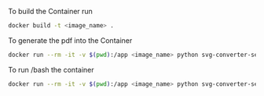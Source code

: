To build the Container run

```bash
docker build -t <image_name> .
```


To generate the pdf into the Container
```bash
docker run --rm -it -v $(pwd):/app <image_name> python svg-converter-service.py
```


To run /bash the container
```bash
docker run --rm -it -v $(pwd):/app <image_name> python svg-converter-service.py
```
